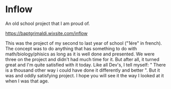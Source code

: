 # Inflow
An old school project that I am proud of.

https://baptgrimaldi.wixsite.com/inflow

This was the project of my second to last year of school ("1ére" in french).
The concept was to do anything that has something to do with math/biology/phisics as long as it is well done and presented.
We were three on the project and didn't had much time for it. But after all, it turned great and I'm quite satisfied with it today.
Like all Dev's, I tell myself: " There is a thousand other way i could have done it differently and better ". But it was and oddly satisfying project.
I hope you will see it the way I looked at it when I was that age.
